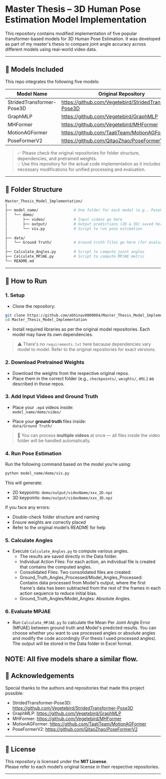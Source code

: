 # Master Thesis – 3D Human Pose Estimation Model Implementation

This repository contains modified implementation of five popular transformer-based models for 3D Human Pose Estimation. It was developed as part of my master's thesis to compare joint angle accuracy across different models using real-world video data.

---

## 📁 Models Included

This repo integrates the following five models:

| Model Name               | Original Repository |
|--------------------------|---------------------|
| StridedTransformer-Pose3D | https://github.com/Vegetebird/StridedTransformer-Pose3D |
| GraphMLP                 | https://github.com/Vegetebird/GraphMLP |
| MHFormer                 | https://github.com/Vegetebird/MHFormer |
| MotionAGFormer           | https://github.com/TaatiTeam/MotionAGFormer |
| PoseFormerV2             | https://github.com/QitaoZhao/PoseFormerV2 |

> ✅ Please check the original repositories for folder structure, dependencies, and pretrained weights.  
> 💡 Use this repository for the actual code implementation as it includes necessary modifications for unified processing and evaluation.

---

## 🔧 Folder Structure

```bash
Master_Thesis_Model_Implementation/
│
├── model_name/                # One folder for each model (e.g., PoseFormerV2/)
│   └── demo/
│       ├── video/             # Input videos go here
│       ├── output/            # Output predictions (2D & 3D) saved here
│       └── vis.py             # Script to run pose estimation
│
├── data/
│   └── Ground Truth/          # Ground truth files go here (for evaluation)
│
├── Calculate_Angles.py        # Script to compute joint angles
├── Calculate_MPJAE.py         # Script to compute MPJAE metric
└── README.md
```

---

## 🚀 How to Run

### 1. Setup

- Clone the repository:

```bash
git clone https://github.com/abhinav0000004/Master_Thesis_Model_Implementation.git
cd Master_Thesis_Model_Implementation
```

- Install required libraries as per the original model repositories. Each model may have its own dependencies.

> ⚠️ There's no `requirements.txt` here because dependencies vary model to model. Refer to the original repositories for exact versions.

### 2. Download Pretrained Weights

- Download the weights from the respective original repos.
- Place them in the correct folder (e.g., `checkpoints/`, `weights/`, etc.) as described in those repos.

### 3. Add Input Videos and Ground Truth

- Place your `.mp4` videos inside:  
  `model_name/demo/video/`

- Place your **ground truth** files inside:  
  `data/Ground Truth/`

> 🎥 You can process **multiple videos** at once — all files inside the video folder will be handled automatically.

### 4. Run Pose Estimation

Run the following command based on the model you’re using:

```bash
python model_name/demo/vis.py
```

This will generate:
- 2D keypoints: `demo/output/videoName/xxx_2D.npz`
- 3D keypoints: `demo/output/videoName/xxx_3D.npz`

If you face any errors:
- Double-check folder structure and naming
- Ensure weights are correctly placed
- Refer to the original model’s README for help

### 5. Calculate Angles
- Execute `Calculate_Angles.py` to compute various angles.
   - The results are saved directly in the Data folder.
   - Individual Action Files: For each action, an individual file is created that contains the computed angles.
   - Consolidated Files: Two consolidated files are created:
   - Ground_Truth_Angles_Processed/Model_Angles_Processed: Contains data processed from Model's output, where the first frame's data has been subtracted from the rest of the frames in each action sequence to reduce initial bias.
   - Ground_Truth_Angles/Model_Angles: Absolute Angles.

### 6. Evaluate MPJAE
   - Run `Calculate_MPJAE.py` to calculate the Mean Per Joint Angle Error (MPJAE) between ground truth and Model's predicted results. You can choose whether you want to use processed angles or absolute angles and modify the code accordingly (For thesis I used processed angles). The output will be stored in the Data folder in Excel format.

**NOTE**: All five models share a similar flow.
---

## 🙏 Acknowledgements

Special thanks to the authors and repositories that made this project possible:

- StridedTransformer-Pose3D: https://github.com/Vegetebird/StridedTransformer-Pose3D
- GraphMLP: https://github.com/Vegetebird/GraphMLP
- MHFormer: https://github.com/Vegetebird/MHFormer
- MotionAGFormer: https://github.com/TaatiTeam/MotionAGFormer
- PoseFormerV2: https://github.com/QitaoZhao/PoseFormerV2
---

## 📜 License

This repository is licensed under the **MIT License**.  
Please refer to each model’s original license in their respective repositories.

---
